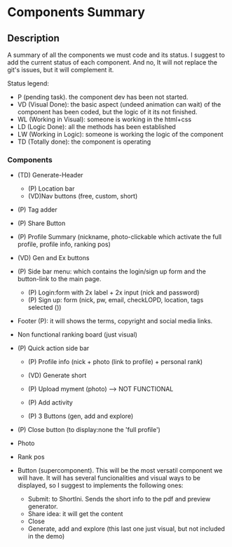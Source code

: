 # Components Summary

## Description

A summary of all the components we must code and its status.  I suggest to add the current status of each component. And no, It will not replace the git's issues, but it will complement it.

Status legend:
- P (pending task). the component dev has been not started.
- VD (Visual Done): the basic aspect (undeed animation can wait) of the component has been coded, but the logic of it its not finished.
- WL (Working in Visual): someone is working in the html+css
- LD (Logic Done): all the methods has been established
- LW (Working in Logic): someone is working the logic of the component
- TD (Totally done): the component is operating

### Components

  - (TD) Generate-Header
    - (P) Location bar
    - (VD)Nav buttons (free, custom, short)

  - (P) Tag adder
  
  - (P) Share Button

  - (P) Profile Summary (nickname, photo-clickable which activate the full profile, profile info, ranking pos)

  - (VD) Gen and Ex buttons  

  - (P) Side bar menu: which contains the login/sign up form and the button-link to the main page.
    - (P) Login:form with 2x label + 2x input (nick and password)
    - (P) Sign up: form (nick, pw, email, checkLOPD, location, tags selected ()) 

  - Footer (P): it will shows the terms, copyright and social media links.

  - Non functional ranking board (just visual)
  
  - (P) Quick action side bar 
    - (P) Profile info (nick + photo (link to profile) + personal rank)
    - (VD) Generate short
    - (P) Upload myment (photo) --> NOT FUNCTIONAL
    - (P) Add activity

    - (P) 3 Buttons (gen, add and explore)
  
  - (P) Close button (to display:none the 'full profile')

  - Photo

  - Rank pos




  - Button (supercomponent). This will be the most versatil component we will have. It will has several funcionalities and visual ways to be displayed, so I suggest to implements the following ones:
    - Submit: to ShortIni. Sends the short info to the pdf and preview generator.
    - Share idea: it will get the content 
    - Close
    - Generate, add and explore (this last one just visual, but not included in the demo)



